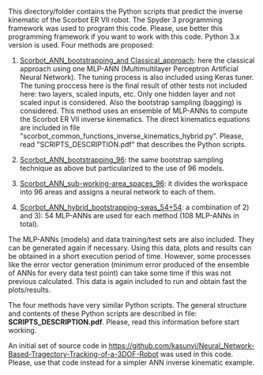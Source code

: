 This directory/folder contains the Python scripts that predict the inverse kinematic of the Scorbot ER VII robot. The Spyder 3 programming framework was used to program this code. Please, use better this programming framework if you want to work with this code. Python 3.x version is used. Four methods are proposed:

1) <ins>Scorbot_ANN_bootstrapping_and Classical_approach</ins>: here the classical approach using one MLP-ANN (Multimultilayer Perceptron Artificial Neural Network). The tuning process is also included using Keras tuner. The tuning proccess here is the final result of other tests not included here: two layers, scaled inputs, etc. Only one hidden layer and not scaled input is considered. Also the bootstrap sampling (bagging) is considered. This method uses an ensemble of MLP-ANNs to compute the Scorbot ER VII inverse kinematics. The direct kinematics equations are included in file "scorbot_common_functions_inverse_kinematics_hybrid.py". Please, read "SCRIPTS_DESCRIPTION.pdf" that describes the Python scripts.

2) <ins>Scorbot_ANN_bootstrapping_96</ins>: the same bootstrap sampling technique as above but particularized to the use of 96 models.

3) <ins>Scorbot_ANN_sub-working-area_spaces_96</ins>: it divides the workspace into 96 areas and assigns a neural network to each of them.

4) <ins>Scorbot_ANN_hybrid_bootstrapping-swas_54+54</ins>: a combination of 2) and 3): 54 MLP-ANNs are used for each method (108 MLP-ANNs in total).

The MLP-ANNs (models) and data training/test sets are also included. They can be generated again if necessary. Using this data, plots and results can be obtained in a short execution period of time. However, some processes like the error vector generation (minimum error produced of the ensemble of ANNs for every data test point) can take some time if this was not previous calculated. This data is again included to run and obtain fast the plots/results.

The four methods have very similar Python scripts. The general structure and contents of these Python scripts are described in file: **SCRIPTS_DESCRIPTION.pdf**. Please, read this information before start working.

An initial set of source code in https://github.com/kasunvj/Neural_Network-Based-Tragectory-Tracking-of-a-3DOF-Robot was used in this code. Please, use that code instead for a simpler ANN inverse kinematic example.
